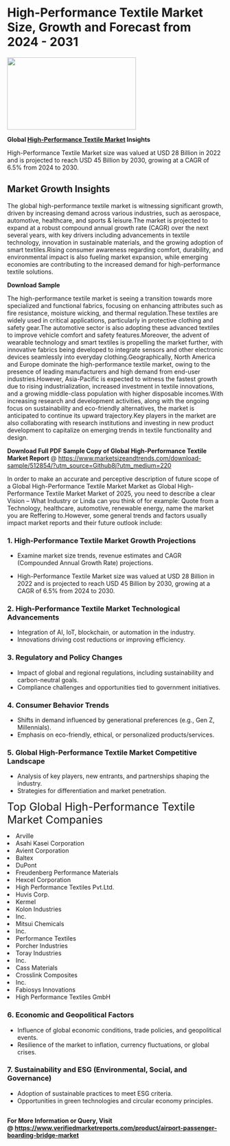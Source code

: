 <H1>High-Performance Textile Market Size, Growth and Forecast from 2024 - 2031</H1><img class="aligncenter size-medium wp-image-584254" src="https://thirdeyenews.in/wp-content/uploads/2024/09/Global-Market-Research-300x168.jpeg" alt="" width="300" height="168" /><p><strong>Global&nbsp;<a href="https://www.marketsizeandtrends.com/download-sample/512854/?utm_source=Github8j?utm_medium=220">High-Performance Textile Market</a> Insights</strong></p><p>High-Performance Textile Market size was valued at USD 28 Billion in 2022 and is projected to reach USD 45 Billion by 2030, growing at a CAGR of 6.5% from 2024 to 2030.</p><p><h2>Market Growth Insights</h2> <p>The global high-performance textile market is witnessing significant growth, driven by increasing demand across various industries, such as aerospace, automotive, healthcare, and sports & leisure.The market is projected to expand at a robust compound annual growth rate (CAGR) over the next several years, with key drivers including advancements in textile technology, innovation in sustainable materials, and the growing adoption of smart textiles.Rising consumer awareness regarding comfort, durability, and environmental impact is also fueling market expansion, while emerging economies are contributing to the increased demand for high-performance textile solutions.</p> <p><strong>Download Sample</strong></p> <p>The high-performance textile market is seeing a transition towards more specialized and functional fabrics, focusing on enhancing attributes such as fire resistance, moisture wicking, and thermal regulation.These textiles are widely used in critical applications, particularly in protective clothing and safety gear.The automotive sector is also adopting these advanced textiles to improve vehicle comfort and safety features.Moreover, the advent of wearable technology and smart textiles is propelling the market further, with innovative fabrics being developed to integrate sensors and other electronic devices seamlessly into everyday clothing.Geographically, North America and Europe dominate the high-performance textile market, owing to the presence of leading manufacturers and high demand from end-user industries.However, Asia-Pacific is expected to witness the fastest growth due to rising industrialization, increased investment in textile innovations, and a growing middle-class population with higher disposable incomes.With increasing research and development activities, along with the ongoing focus on sustainability and eco-friendly alternatives, the market is anticipated to continue its upward trajectory.Key players in the market are also collaborating with research institutions and investing in new product development to capitalize on emerging trends in textile functionality and design.<p><span class=""><strong>Download Full PDF Sample Copy of Global High-Performance Textile Market Report</strong> @ <a href="https://www.marketsizeandtrends.com/download-sample/512854/?utm_source=Github8j?utm_medium=220" target="_blank">https://www.marketsizeandtrends.com/download-sample/512854/?utm_source=Github8j?utm_medium=220</a></span></p><p>In order to make an accurate and perceptive description of future scope of a Global&nbsp;High-Performance Textile Market Market as Global&nbsp;High-Performance Textile Market Market of 2025, you need to describe a clear Vision &ndash; What Industry or Linda can you think of for example: Quote from a Technology, healthcare, automotive, renewable energy, name the market you are Reffering to.However, some general trends and factors usually impact market reports and their future outlook include:</p><h3>1.&nbsp;<strong>High-Performance Textile Market Growth Projections</strong></h3><ul><li>Examine market size trends, revenue estimates and CAGR (Compounded Annual Growth Rate) projections.</li><li><p>High-Performance Textile Market size was valued at USD 28 Billion in 2022 and is projected to reach USD 45 Billion by 2030, growing at a CAGR of 6.5% from 2024 to 2030.</p></li></ul><h3>2.&nbsp;<strong>High-Performance Textile Market Technological Advancements</strong></h3><ul><li>Integration of AI, IoT, blockchain, or automation in the industry.</li><li>Innovations driving cost reductions or improving efficiency.</li></ul><h3>3.&nbsp;<strong>Regulatory and Policy Changes</strong></h3><ul><li>Impact of global and regional regulations, including sustainability and carbon-neutral goals.</li><li>Compliance challenges and opportunities tied to government initiatives.</li></ul><h3>4.&nbsp;<strong>Consumer Behavior Trends</strong></h3><ul><li>Shifts in demand influenced by generational preferences (e.g., Gen Z, Millennials).</li><li>Emphasis on eco-friendly, ethical, or personalized products/services.</li></ul><h3>5.&nbsp;<strong>Global High-Performance Textile Market Competitive Landscape</strong></h3><ul><li>Analysis of key players, new entrants, and partnerships shaping the industry.</li><li>Strategies for differentiation and market penetration.</li></ul><p data-pm-slice="1 1 []"><span style="color: inherit; font-family: inherit; font-size: 25px;">Top Global High-Performance Textile Market Companies</span></p><div class="" data-test-id=""><p><li>Arville</li><li> Asahi Kasei Corporation</li><li> Avient Corporation</li><li> Baltex</li><li> DuPont</li><li> Freudenberg Performance Materials</li><li> Hexcel Corporation</li><li> High Performance Textiles Pvt.Ltd.</li><li> Huvis Corp.</li><li> Kermel</li><li> Kolon Industries</li><li>Inc.</li><li> Mitsui Chemicals</li><li>Inc.</li><li> Performance Textiles</li><li> Porcher Industries</li><li> Toray Industries</li><li>Inc.</li><li> Cass Materials</li><li> Crosslink Composites</li><li>Inc.</li><li> Fabiosys Innovations</li><li> High Performance Textiles GmbH</li></p></div><h3>6.&nbsp;<strong>Economic and Geopolitical Factors</strong></h3><ul><li>Influence of global economic conditions, trade policies, and geopolitical events.</li><li>Resilience of the market to inflation, currency fluctuations, or global crises.</li></ul><h3>7.&nbsp;<strong>Sustainability and ESG (Environmental, Social, and Governance)</strong></h3><ul><li>Adoption of sustainable practices to meet ESG criteria.</li><li>Opportunities in green technologies and circular economy principles.</li></ul><h2><strong style="font-size: 14px;">For More Information or Query, Visit @&nbsp;</strong><a style="background-color: #ffffff; font-size: 14px;" href="https://www.marketsizeandtrends.com/report/high-performance-textile-market/" target="_blank">https://www.verifiedmarketreports.com/product/airport-passenger-boarding-bridge-market</a></h2>
